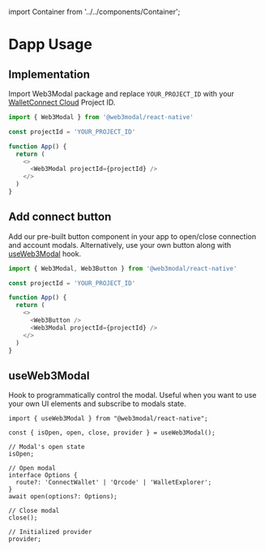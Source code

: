 import Container from '../../components/Container';

# Dapp Usage

## Implementation

Import Web3Modal package and replace `YOUR_PROJECT_ID` with your [WalletConnect Cloud](https://cloud.walletconnect.com/sign-in) Project ID.

```javascript
import { Web3Modal } from '@web3modal/react-native'

const projectId = 'YOUR_PROJECT_ID'

function App() {
  return (
    <>
      <Web3Modal projectId={projectId} />
    </>
  )
}
```

## Add connect button

Add our pre-built button component in your app to open/close connection and account modals. Alternatively, use your own button along with [useWeb3Modal](#useweb3modal) hook.

```javascript
import { Web3Modal, Web3Button } from '@web3modal/react-native'

const projectId = 'YOUR_PROJECT_ID'

function App() {
  return (
    <>
      <Web3Button />
      <Web3Modal projectId={projectId} />
    </>
  )
}
```

## useWeb3Modal

Hook to programmatically control the modal. Useful when you want to use your own UI elements and subscribe to modals state.

```tsx
import { useWeb3Modal } from "@web3modal/react-native";

const { isOpen, open, close, provider } = useWeb3Modal();

// Modal's open state
isOpen;

// Open modal
interface Options {
  route?: 'ConnectWallet' | 'Qrcode' | 'WalletExplorer';
}
await open(options?: Options);

// Close modal
close();

// Initialized provider
provider;
```
